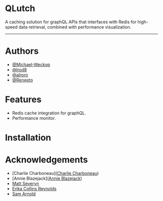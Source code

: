 # QLutch

A caching solution for graphQL APIs that interfaces with Redis for high-speed data retrieval, combined with performance visualization.
_____
# Authors
- [@Michael-Weckop](https://github.com/Michael-Weckop)
- [@lrod8](https://github.com/lrod8)
- [@alroro](https://github.com/alroro)
- [@Reneeto](https://github.com/Reneeto)
# Features
- Redis cache integration for graphQL.
- Performance monitor.
# Installation

# Acknowledgements
- [Charlie Charboneau]([Charlie Charboneau](https://github.com/CharlieCharboneau))
- [Annie Blazejack]([Annie Blazejack](https://github.com/annieblazejack))
- [Matt Severyn](https://github.com/mtseveryn)
- [Erika Collins Reynolds](https://github.com/erikacollinsreynolds)
- [Sam Arnold](https://github.com/sam-a723)